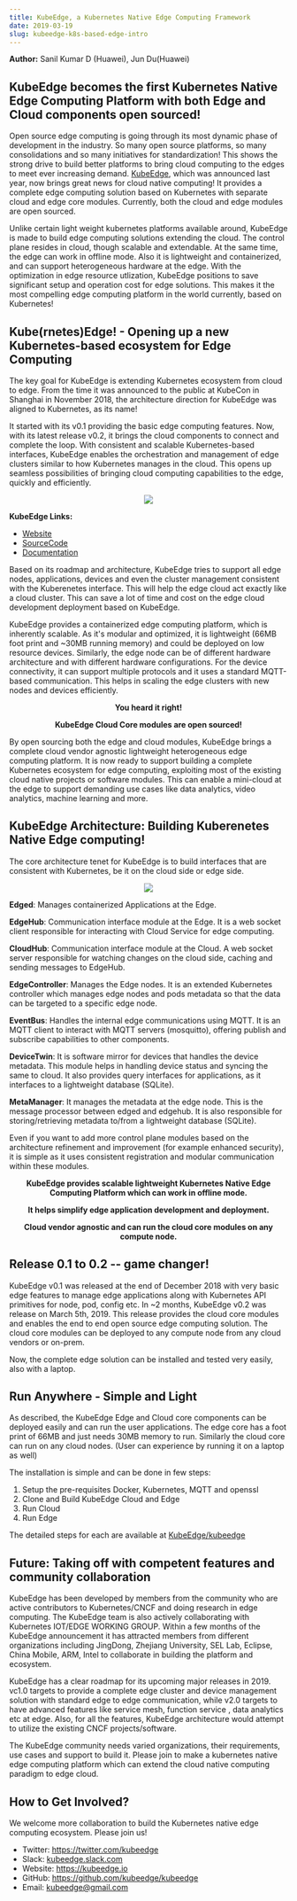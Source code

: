 ```yaml
---
title: KubeEdge, a Kubernetes Native Edge Computing Framework
date: 2019-03-19
slug: kubeedge-k8s-based-edge-intro
---
```


**Author:** Sanil Kumar D (Huawei), Jun Du(Huawei)

## KubeEdge becomes the first Kubernetes Native Edge Computing Platform with both Edge and Cloud components open sourced!

Open source edge computing is going through its most dynamic phase of development in the industry. So many open source platforms, so many consolidations and so many initiatives for standardization! This shows the strong drive to build better platforms to bring cloud computing to the edges to meet ever increasing demand. [KubeEdge](https://github.com/kubeedge/kubeedge), which was announced last year, now brings great news for cloud native computing! It provides a complete edge computing solution based on Kubernetes with separate cloud and edge core modules. Currently, both the cloud and edge modules are open sourced. 

Unlike certain light weight kubernetes platforms available around, KubeEdge is made to build edge computing solutions extending the cloud. The control plane resides in cloud, though scalable and extendable. At the same time, the edge can work in offline mode. Also it is lightweight and containerized, and can support heterogeneous hardware at the edge. With the optimization in edge resource utlization, KubeEdge positions to save significant setup and operation cost for edge solutions. This makes it the most compelling edge computing platform in the world currently, based on Kubernetes!

## Kube(rnetes)Edge! - Opening up a new Kubernetes-based ecosystem for Edge Computing

The key goal for KubeEdge is extending Kubernetes ecosystem from cloud to edge. From the time it was announced to the public at KubeCon in Shanghai in November 2018, the architecture direction for KubeEdge was aligned to Kubernetes, as its name!

It started with its v0.1 providing the basic edge computing features. Now, with its latest release v0.2, it brings the cloud components to connect and complete the loop. With consistent and scalable Kubernetes-based interfaces, KubeEdge enables the orchestration and management of edge clusters similar to how Kubernetes manages in the cloud. This opens up seamless possibilities of bringing cloud computing capabilities to the edge, quickly and efficiently.

<p align="center">
<img src="/images/blog/2019-03-12-kubeedge-k8s-based-edge-intro/kubeedge-logo.png">
</p>

**KubeEdge Links:**

  - [Website](https://kubeedge.io)
  - [SourceCode](https://github.com/kubeedge/kubeedge)
  - [Documentation](https://docs.kubeedge.io)

Based on its roadmap and architecture, KubeEdge tries to support all edge nodes, applications, devices and even the cluster management consistent with the Kuberenetes interface. This will help the edge cloud act exactly like a cloud cluster. This can save a lot of time and cost on the edge cloud development deployment based on KubeEdge.

KubeEdge provides a containerized edge computing platform, which is inherently scalable. As it's modular and optimized, it is lightweight (66MB foot print and ~30MB running memory) and could be deployed on low resource devices. Similarly, the edge node can be of different hardware architecture and with different hardware configurations. For the device connectivity, it can support multiple protocols and it uses a standard MQTT-based communication. This helps in scaling the edge clusters with new nodes and devices efficiently. 

**<p align="center">You heard it right!</p>**
**<p align="center">KubeEdge Cloud Core modules are open sourced!</p>**

By open sourcing both the edge and cloud modules, KubeEdge brings a complete cloud vendor agnostic lightweight heterogeneous edge computing platform. It is now ready to support building a complete Kubernetes ecosystem for edge computing, exploiting most of the existing cloud native projects or software modules. This can enable a mini-cloud at the edge to support demanding use cases like data analytics, video analytics, machine learning and more.

## KubeEdge Architecture: Building Kuberenetes Native Edge computing!

The core architecture tenet for KubeEdge is to build interfaces that are consistent with Kubernetes, be it on the cloud side or edge side. 

<p align="center">
<img src="/images/blog/2019-03-12-kubeedge-k8s-based-edge-intro/kubeedge-highlevel-arch.png">
</p>

**Edged**: Manages containerized Applications at the Edge.

**EdgeHub**: Communication interface module at the Edge. It is a web socket client responsible for interacting with Cloud Service for edge computing. 

**CloudHub**: Communication interface module at the Cloud. A web socket server responsible for watching changes on the cloud side, caching and sending messages to EdgeHub.

**EdgeController**: Manages the Edge nodes. It is an extended Kubernetes controller which manages edge nodes and pods metadata so that the data can be targeted to a specific edge node.

**EventBus**: Handles the internal edge communications using MQTT. It is an MQTT client to interact with MQTT servers (mosquitto), offering publish and subscribe capabilities to other components.

**DeviceTwin**: It is software mirror for devices that handles the device metadata. This module helps in handling device status and syncing the same to cloud. It also provides query interfaces for applications, as it interfaces to a lightweight database (SQLite).

**MetaManager**: It manages the metadata at the edge node. This is the message processor between edged and edgehub. It is also responsible for storing/retrieving metadata to/from a lightweight database (SQLite).

Even if you want to add more control plane modules based on the architecture refinement and improvement (for example enhanced security), it is simple as it uses consistent registration and modular communication within these modules.

**<p align="center">KubeEdge provides scalable lightweight Kubernetes Native Edge Computing Platform which can work in offline mode.</p>** 

**<p align="center">It helps simplify edge application development and deployment.</p>**

**<p align="center">Cloud vendor agnostic and can run the cloud core modules on any compute node.</p>**

## Release 0.1 to 0.2 -- game changer!

KubeEdge v0.1 was released at the end of December 2018 with very basic edge features to manage edge applications along with Kubernetes API primitives for node, pod, config etc. In ~2 months, KubeEdge v0.2 was release on March 5th, 2019. This release provides the cloud core modules and enables the end to end open source edge computing solution. The cloud core modules can be deployed to any compute node from any cloud vendors or on-prem.

Now, the complete edge solution can be installed and tested very easily, also with a laptop.

## Run Anywhere - Simple and Light

As described, the KubeEdge Edge and Cloud core components can be deployed easily and can run the user applications. The edge core has a foot print of 66MB and just needs 30MB memory to run. Similarly the cloud core can run on any cloud nodes. (User can experience by running it on a laptop as well)

The installation is simple and can be done in few steps:

  1. Setup the pre-requisites Docker, Kubernetes, MQTT and openssl
  2. Clone and Build KubeEdge Cloud and Edge
  3. Run Cloud  
  4. Run Edge

The detailed steps for each are available at [KubeEdge/kubeedge](https://github.com/kubeedge/kubeedge)

## Future: Taking off with competent features and community collaboration

KubeEdge has been developed by members from the community who are active contributors to Kubernetes/CNCF and doing research in edge computing. The KubeEdge team is also actively collaborating with Kubernetes IOT/EDGE WORKING GROUP. Within a few months of the KubeEdge announcement it has attracted members from different organizations including JingDong, Zhejiang University, SEL Lab, Eclipse, China Mobile, ARM, Intel to collaborate in building the platform and ecosystem.

KubeEdge has a clear roadmap for its upcoming major releases in 2019. vc1.0 targets to provide a complete edge cluster and device management solution with standard edge to edge communication, while v2.0 targets to have advanced features like service mesh, function service , data analytics etc at edge. Also, for all the features, KubeEdge architecture would attempt to utilize the existing CNCF projects/software.

The KubeEdge community needs varied organizations, their requirements, use cases and support to build it. Please join to make a kubernetes native edge computing platform which can extend the cloud native computing paradigm to edge cloud.

## How to Get Involved?

We welcome more collaboration to build the Kubernetes native edge computing ecosystem. Please join us!

- Twitter: https://twitter.com/kubeedge
- Slack: [kubeedge.slack.com](mailto:kubeedge.slack.com)
- Website: https://kubeedge.io
- GitHub: https://github.com/kubeedge/kubeedge
- Email: [kubeedge@gmail.com](mailto:kubeedge@gmail.com)
